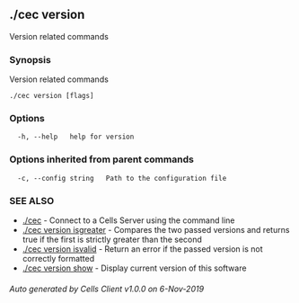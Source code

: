 ## ./cec version

Version related commands

### Synopsis

Version related commands

```
./cec version [flags]
```

### Options

```
  -h, --help   help for version
```

### Options inherited from parent commands

```
  -c, --config string   Path to the configuration file
```

### SEE ALSO

* [./cec](./cec)	 - Connect to a Cells Server using the command line
* [./cec version isgreater](./cec-version-isgreater)	 - Compares the two passed versions and returns true if the first is strictly greater than the second
* [./cec version isvalid](./cec-version-isvalid)	 - Return an error if the passed version is not correctly formatted
* [./cec version show](./cec-version-show)	 - Display current version of this software

###### Auto generated by Cells Client v1.0.0 on 6-Nov-2019
